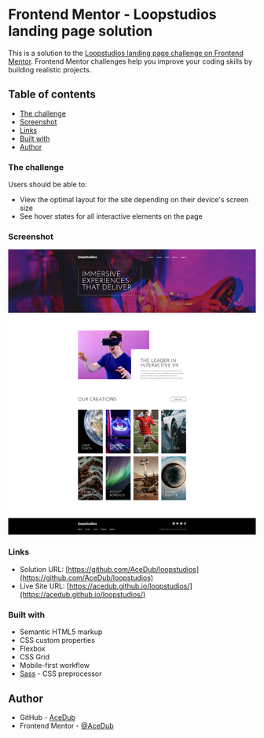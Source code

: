# Frontend Mentor - Loopstudios landing page solution

This is a solution to the [Loopstudios landing page challenge on Frontend Mentor](https://www.frontendmentor.io/challenges/loopstudios-landing-page-N88J5Onjw). Frontend Mentor challenges help you improve your coding skills by building realistic projects.

## Table of contents

- [The challenge](#the-challenge)
- [Screenshot](#screenshot)
- [Links](#links)
- [Built with](#built-with)
- [Author](#author)

### The challenge

Users should be able to:

- View the optimal layout for the site depending on their device's screen size
- See hover states for all interactive elements on the page

### Screenshot

![](./screenshot.png)

### Links

- Solution URL: [https://github.com/AceDub/loopstudios](https://github.com/AceDub/loopstudios)
- Live Site URL: [https://acedub.github.io/loopstudios/](https://acedub.github.io/loopstudios/)

### Built with

- Semantic HTML5 markup
- CSS custom properties
- Flexbox
- CSS Grid
- Mobile-first workflow
- [Sass](https://sass-lang.com/) - CSS preprocessor

## Author

- GitHub - [AceDub](https://github.com/AceDub)
- Frontend Mentor - [@AceDub](https://www.frontendmentor.io/profile/AceDub)
